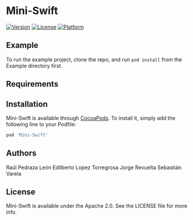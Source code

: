# Mini-Swift

[![Version](https://img.shields.io/cocoapods/v/Mini-Swift.svg?style=flat)](https://cocoapods.org/pods/Mini-Swift)
[![License](https://img.shields.io/cocoapods/l/Mini-Swift.svg?style=flat)](https://cocoapods.org/pods/Mini-Swift)
[![Platform](https://img.shields.io/cocoapods/p/Mini-Swift.svg?style=flat)](https://cocoapods.org/pods/Mini-Swift)

## Example

To run the example project, clone the repo, and run `pod install` from the Example directory first.

## Requirements

## Installation

Mini-Swift is available through [CocoaPods](https://cocoapods.org). To install
it, simply add the following line to your Podfile:

```ruby
pod 'Mini-Swift'
```

## Authors

Raúl Pedraza León
Edilberto Lopez Torregrosa
Jorge Revuelta
Sebastián Varela

## License

Mini-Swift is available under the Apache 2.0. See the LICENSE file for more info.
